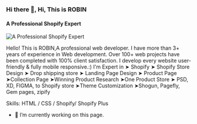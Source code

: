 ### Hi there 👋, Hi, This is ROBIN
#### A Professional Shopify Expert
![A Professional Shopify Expert](https://media-exp1.licdn.com/dms/image/C4E16AQHUvsri9VjlaQ/profile-displaybackgroundimage-shrink_350_1400/0/1647863236667?e=1658966400&v=beta&t=f2Dpoge2u6oimxtKOWAB0xcYb6L-eQRR66s-GXT4tU0)

Hello! This is ROBIN,A professional web developer. I have more than 3+ years of experience in Web development. Over 100+ web projects have been completed with 100% client satisfaction. I develop every website user-friendly & fully mobile responsive.:) I'm Expert in ➤ Shopify ➤ Shopify Store Design ➤ Drop shipping store ➤ Landing Page Design ➤ Product Page ➤Collection Page ➤Winning Product Research ➤One Product Store ➤ PSD, XD, FIGMA, to Shopify store ➤Theme Customization ➤Shogun, Pagefly, Gem pages, zipify

Skills: HTML / CSS / Shopify/ Shopify Plus

- 🔭 I’m currently working on this page. 





